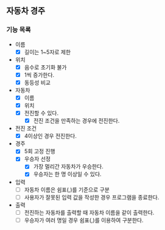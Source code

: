 ## 자동차 경주

### 기능 목록
- 이름
  - [x] 길이는 1~5자로 제한

- 위치
  - [x] 음수로 초기화 불가
  - [x] 1씩 증가한다.
  - [x] 동등성 비교

- 자동차
  - [x] 이름
  - [x] 위치
  - [x] 전진할 수 있다.
    - [x] 전진 조건을 만족하는 경우에 전진한다.

- 전진 조건
  - [x] 4이상인 경우 전진한다.

- 경주
  - [x] 5회 고정 진행
  - [x] 우승자 선정
    - [x] 가장 멀리간 자동차가 우승한다.
    - [x] 우승자는 한 명 이상일 수 있다.

- 입력
  - [ ] 자동차 이름은 쉼표(,)를 기준으로 구분
  - [ ] 사용자가 잘못된 입력 값을 작성한 경우 프로그램을 종료한다.

- 출력
  - [ ] 전진하는 자동차를 출력할 때 자동차 이름을 같이 출력한다.
  - [ ] 우승자가 여러 명일 경우 쉼표(,)를 이용하여 구분한다.
